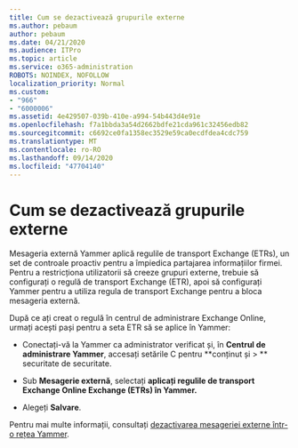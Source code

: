 ```yaml
---
title: Cum se dezactivează grupurile externe
ms.author: pebaum
author: pebaum
ms.date: 04/21/2020
ms.audience: ITPro
ms.topic: article
ms.service: o365-administration
ROBOTS: NOINDEX, NOFOLLOW
localization_priority: Normal
ms.custom:
- "966"
- "6000006"
ms.assetid: 4e429507-039b-410e-a994-54b443d4e91e
ms.openlocfilehash: f7a1bbda3a54d2662bdfe21cda961c32456edb82
ms.sourcegitcommit: c6692ce0fa1358ec3529e59ca0ecdfdea4cdc759
ms.translationtype: MT
ms.contentlocale: ro-RO
ms.lasthandoff: 09/14/2020
ms.locfileid: "47704140"
---
```

# <a name="how-to-disable-external-groups"></a>Cum se dezactivează grupurile externe

Mesageria externă Yammer aplică regulile de transport Exchange (ETRs), un set de controale proactiv pentru a împiedica partajarea informațiilor firmei. Pentru a restricționa utilizatorii să creeze grupuri externe, trebuie să configurați o regulă de transport Exchange (ETR), apoi să configurați Yammer pentru a utiliza regula de transport Exchange pentru a bloca mesageria externă.
  
După ce ați creat o regulă în centrul de administrare Exchange Online, urmați acești pași pentru a seta ETR să se aplice în Yammer:
  
- Conectați-vă la Yammer ca administrator verificat și, în **Centrul de administrare Yammer**, accesați setările C pentru **conținut și \> ** securitate de securitate.

- Sub **Mesagerie externă**, selectați **aplicați regulile de transport Exchange Online Exchange (ETRs) în Yammer.**

- Alegeți **Salvare**.

Pentru mai multe informații, consultați [dezactivarea mesageriei externe într-o rețea Yammer](https://docs.microsoft.com/yammer/work-with-external-users/disable-external-messaging).
  